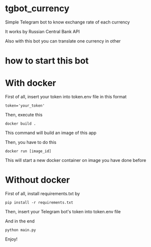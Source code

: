 # tgbot_currency

Simple Telegram bot to know exchange rate of each currency 

It works by Russian Central Bank API

Also with this bot you can translate one currency in other

# how to start this bot

# With docker
 
First of all, insert your token into token.env file in this format

`token='your_token'`

Then, execute this

`docker build .`

This command will build an image of this app

Then, you have to do this

`docker run [image_id]`

This will start a new docker container on image you have done before
  
# Without docker
First of all, install requirements.txt by

`pip install -r requirements.txt`

Then, insert your Telegram bot's token into token.env file

And in the end

`python main.py`

Enjoy!
